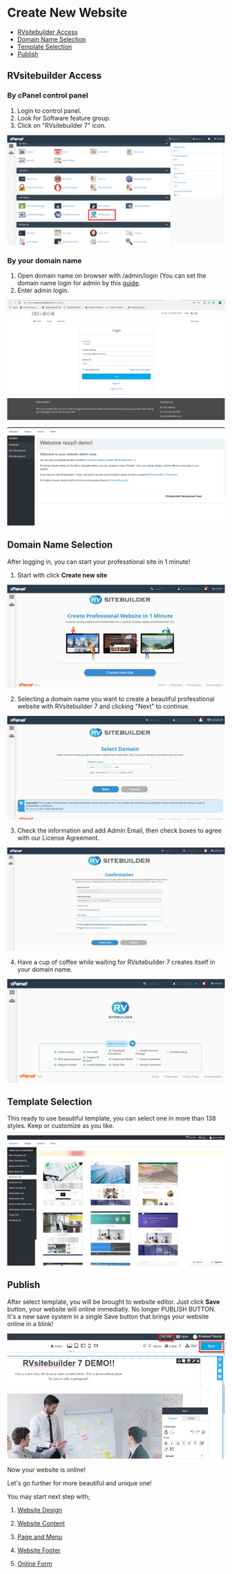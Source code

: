 # Create New Website


  - [RVsitebuilder Access](#rvsitebuilderaccess)
  - [Domain Name Selection](#domainselection)
  - [Template Selection](#templateselection)
  - [Publish](#publish)

<a name="rvsitebuilderaccess"></a>
## RVsitebuilder Access

### By cPanel control panel

1. Login to control panel.
1. Look for Software feature group.
1. Click on "RVsitebuilder 7" icon.

![image](images/overview1.png)


### By your domain name

1. Open domain name on browser with /admin/login (You can set the domain name login for admin by this [guide](https://user.rvsitebuilder.com/docs/7.2/en/website-membership).
1. Enter admin login.

![image](images/overview2.png)

![image](images/overview3.png)



<a name="domainselection"></a>
## Domain Name Selection

After logging in, you can start your professtional site in 1 minute!
1. Start with click **Create new site** 

![image](images/create1.png)

2. Selecting a domain name you want to create a beautiful professtional website with RVsitebuilder 7 and clicking "Next" to continue.

![image](images/create2.png)

3. Check the information and add Admin Email, then check boxes to agree with our License Agreement.

![image](images/create3.png)

4. Have a cup of coffee while waiting for RVsitebuilder 7 creates itself in your domain name.

![image](images/create4.png)



<a name="templateselection"></a>
## Template Selection

This ready to use beautiful template, you can select one in more than 138 styles. Keep or customize as you like.

![image](images/selecttemplate.png)



<a name="publish"></a>
## Publish

After select template, you will be brought to website editor. Just click **Save** button, your website will online immediatly. No longer PUBLISH BUTTON. It's a new save system in a single Save button that brings your website online in a blink!

![image](images/save.jpeg)


Now your website is online!

Let's go further for more beautiful and unique one!

You may start next step with;

   1) [Website Design](website-design.md)

   2) [Website Content](website-content.md)

   3) [Page and Menu](page-and-menu.md) 

   4) [Website Footer](website-footer.md)

   5) [Online Form](online-form.md)
   
